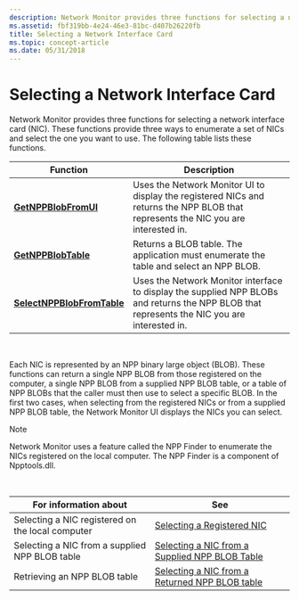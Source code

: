 ```yaml
---
description: Network Monitor provides three functions for selecting a network interface card (NIC). These functions provide three ways to enumerate a set of NICs and select the one you want to use. The following table lists these functions.
ms.assetid: fbf319bb-4e24-46e3-81bc-d407b26220fb
title: Selecting a Network Interface Card
ms.topic: concept-article
ms.date: 05/31/2018
---
```


# Selecting a Network Interface Card

Network Monitor provides three functions for selecting a network interface card (NIC). These functions provide three ways to enumerate a set of NICs and select the one you want to use. The following table lists these functions.



| Function                                                 | Description                                                                                                                                  |
|----------------------------------------------------------|----------------------------------------------------------------------------------------------------------------------------------------------|
| [**GetNPPBlobFromUI**](getnppblobfromui.md)             | Uses the Network Monitor UI to display the registered NICs and returns the NPP BLOB that represents the NIC you are interested in.           |
| [**GetNPPBlobTable**](getnppblobtable.md)               | Returns a BLOB table. The application must enumerate the table and select an NPP BLOB.                                                       |
| [**SelectNPPBlobFromTable**](selectnppblobfromtable.md) | Uses the Network Monitor interface to display the supplied NPP BLOBs and returns the NPP BLOB that represents the NIC you are interested in. |



 

Each NIC is represented by an NPP binary large object (BLOB). These functions can return a single NPP BLOB from those registered on the computer, a single NPP BLOB from a supplied NPP BLOB table, or a table of NPP BLOBs that the caller must then use to select a specific BLOB. In the first two cases, when selecting from the registered NICs or from a supplied NPP BLOB table, the Network Monitor UI displays the NICs you can select.

> [!Note]  
> Network Monitor uses a feature called the NPP Finder to enumerate the NICs registered on the local computer. The NPP Finder is a component of Npptools.dll.

 



| For information about                            | See                                                                                                  |
|--------------------------------------------------|------------------------------------------------------------------------------------------------------|
| Selecting a NIC registered on the local computer | [Selecting a Registered NIC](selecting-a-registered-nic.md)                                         |
| Selecting a NIC from a supplied NPP BLOB table   | [Selecting a NIC from a Supplied NPP BLOB Table](selecting-a-nic-from-a-supplied-npp-blob-table.md) |
| Retrieving an NPP BLOB table                     | [Selecting a NIC from a Returned NPP BLOB table](selecting-a-nic-from-a-returned-npp-blob-table.md) |



 

 

 




